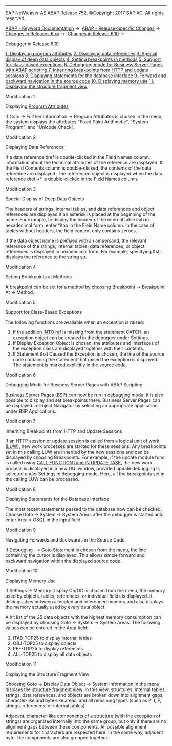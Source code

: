   

* * *

SAP NetWeaver AS ABAP Release 752, ©Copyright 2017 SAP AG. All rights reserved.

[ABAP - Keyword Documentation](https://help.sap.com/doc/abapdocu_752_index_htm/7.52/en-US/abenabap.htm) →  [ABAP - Release-Specific Changes](https://help.sap.com/doc/abapdocu_752_index_htm/7.52/en-US/abennews.htm) →  [Changes in Releases 6.xx](https://help.sap.com/doc/abapdocu_752_index_htm/7.52/en-US/abennews-6.htm) →  [Changes in Release 6.10](https://help.sap.com/doc/abapdocu_752_index_htm/7.52/en-US/abennews-610.htm) → 

Debugger in Release 6.10

[1\. Displaying program attributes](#!ABAP_MODIFICATION_1@1@)
[
2\. Displaying data references](#!ABAP_MODIFICATION_2@2@)
[
3\. Special display of deep data objects](#!ABAP_MODIFICATION_3@3@)
[
4\. Setting breakpoints in methods](#!ABAP_MODIFICATION_4@4@)
[
5\. Support for class-based exceptions](#!ABAP_MODIFICATION_5@5@)
[
6\. Debugging mode for Business Server Pages with ABAP scripting](#!ABAP_MODIFICATION_6@6@)
[
7\. Inheriting breakpoints from HTTP and update sessions](#!ABAP_MODIFICATION_7@7@)
[
8\. Displaying statements for the database interface](#!ABAP_MODIFICATION_8@8@)
[
9\. Forward and backward navigation in the source code](#!ABAP_MODIFICATION_9@9@)
[
10\. Displaying memory use](#!ABAP_MODIFICATION_10@10@)
[
11\. Displaying the structure fragment view](#!ABAP_MODIFICATION_11@11@)

Modification 1

Displaying [Program Attributes](https://help.sap.com/doc/abapdocu_752_index_htm/7.52/en-US/abenprogram_attribute_glosry.htm "Glossary Entry")

If Goto → Further Information → Program Attributes is chosen in the menu, the system displays the attributes "Fixed Point Arithmetic", "System Program", and "Unicode Check".

Modification 2

Displaying Data References

If a data reference dref is double-clicked in the Field Names column, information about the technical attributes of the reference are displayed. If the Field Contents column is double-clicked, the contents of the data reference are displayed. The referenced object is displayed when the data reference dref->\* is double-clicked in the Field Names column.

Modification 3

Special Display of Deep Data Objects

The headers of strings, internal tables, and data references and object references are displayed if an asterisk is placed at the beginning of the name. For example, to display the header of the internal table itab in hexadecimal form, enter \*itab in the Field Name column. In the case of tables without headers, the field content only contains zeroes.

If the data object name is prefixed with an ampersand, the relevant reference of the strings, internal tables, data references, or object references is displayed in hexadecimal form. For example, specifying &str displays the reference to the string str.

Modification 4

Setting Breakpoints at Methods

A breakpoint can be set for a method by choosing Breakpoint → Breakpoint At → Method.

Modification 5

Support for Class-Based Exceptions

The following functions are available when an exception is raised:

1.  If the addition [INTO ref](https://help.sap.com/doc/abapdocu_752_index_htm/7.52/en-US/abapcatch_try.htm) is missing from the statement CATCH, an exception object can be created in the debugger under Settings.
2.  If Display Exception Object is chosen, the attributes and interfaces of the exception class are displayed together with their contents.
3.  If Statement that Caused the Exception is chosen, the line of the source code containing the statement that raised the exception is displayed. The statement is marked explicitly in the source code.
    

Modification 6

Debugging Mode for Business Server Pages with ABAP Scripting

Business Server Pages ([BSP](https://help.sap.com/doc/abapdocu_752_index_htm/7.52/en-US/abenbusiness_server_pages_glosry.htm "Glossary Entry")) can now be run in debugging mode. It is also possible to display and set breakpoints there. Business Server Pages can be displayed in Object Navigator by selecting an appropriate application under BSP Applications.

Modification 7

Inheriting Breakpoints from HTTP and Update Sessions

If an HTTP session or [update session](https://help.sap.com/doc/abapdocu_752_index_htm/7.52/en-US/abenupdate_glosry.htm "Glossary Entry") is called from a logical unit of work ([LUW](https://help.sap.com/doc/abapdocu_752_index_htm/7.52/en-US/abendb_transaction.htm)), new work processes are started for these sessions. Any breakpoints set in this calling LUW are inherited by the new sessions and can be displayed by choosing Breakpoints. For example, if the update module func is called using [CALL FUNCTION func IN UPDATE TASK](https://help.sap.com/doc/abapdocu_752_index_htm/7.52/en-US/abapcall_function_update.htm), the new work process is displayed in a new GUI window, provided update debugging is selected under Settings in debugging mode. Here, all the breakpoints set in the calling LUW can be processed.

Modification 8

Displaying Statements for the Database Interface

The most recent statements passed to the database now can be checked. Choose Goto → System → System Areas after the debugger is started and enter Area = OSQL in the input field.

Modification 9

Navigating Forwards and Backwards in the Source Code

If Debugging - > Goto Statement is chosen from the menu, the line containing the cursor is displayed. This allows simple forward and backward navigation within the displayed source code.

Modification 10

Displaying Memory Use

If Settings → Memory Display On/Off is chosen from the menu, the memory used by objects, tables, references, or individual fields is displayed. It distinguishes between allocated and referenced memory and also displays the memory actually used by every data object.

A hit list of the 25 data objects with the highest memory consumption can be displayed by choosing Goto → System → System Areas. The following values can be entered in the Area field:

1.  ITAB-TOP25 to display internal tables
2.  OBJ-TOP25 to display objects
3.  REF-TOP25 to display references
4.  ALL-TOP25 to display all data objects
    

Modification 11

Displaying the Structure Fragment View

Choosing Goto → Display Data Object → System Information in the menu displays the [structure fragment view](https://help.sap.com/doc/abapdocu_752_index_htm/7.52/en-US/abenunicode_fragment_view_glosry.htm "Glossary Entry"). In this view, structures, internal tables, strings, data references, and objects are broken down into alignment gaps, character-like and byte-like areas, and all remaining types (such as P, I, F, strings, references, or internal tables).

Adjacent, character-like components of a structure (with the exception of strings) are organized internally into the same group, but only if there are no alignment gaps between these components. All possible alignment requirements for characters are respected here. In the same way, adjacent byte-like components are also grouped together.